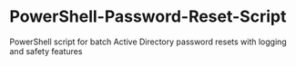 # PowerShell-Password-Reset-Script
PowerShell script for batch Active Directory password resets with logging and safety features
